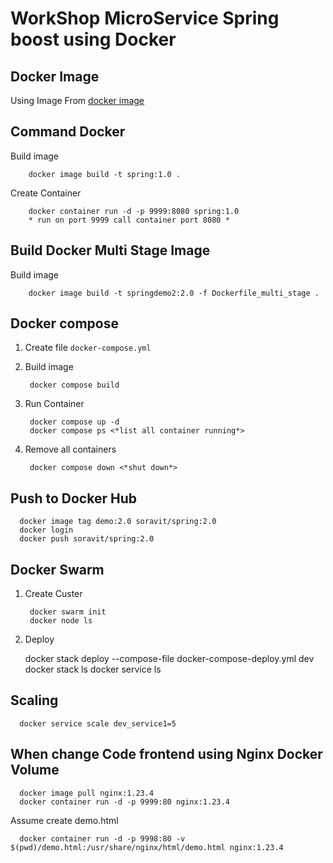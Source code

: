 # WorkShop MicroService Spring boost using Docker

## Docker Image
Using Image From [docker image](https://hub.docker.com/_/eclipse-temurin)
## Command Docker
Build image 

        docker image build -t spring:1.0 .

Create Container 

        docker container run -d -p 9999:8080 spring:1.0
        * run on port 9999 call container port 8080 *

## Build Docker Multi Stage Image
Build image

        docker image build -t springdemo2:2.0 -f Dockerfile_multi_stage .

## Docker compose 
1. Create file `docker-compose.yml` 
2. Build image

        docker compose build
3. Run Container

        docker compose up -d
        docker compose ps <*list all container running*>
4. Remove all containers

        docker compose down <*shut down*>

## Push to Docker Hub
      docker image tag demo:2.0 soravit/spring:2.0
      docker login 
      docker push soravit/spring:2.0
## Docker Swarm
1. Create Custer

        docker swarm init
        docker node ls
2. Deploy


      docker stack deploy --compose-file docker-compose-deploy.yml dev
      docker stack ls
      docker service ls

## Scaling

      docker service scale dev_service1=5

## When change Code frontend using Nginx Docker Volume
      
      docker image pull nginx:1.23.4
      docker container run -d -p 9999:80 nginx:1.23.4

Assume create demo.html

      docker container run -d -p 9998:80 -v $(pwd)/demo.html:/usr/share/nginx/html/demo.html nginx:1.23.4